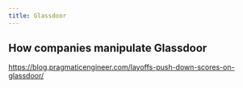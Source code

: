 ```yaml
---
title: Glassdoor
---
```


## How companies manipulate Glassdoor

https://blog.pragmaticengineer.com/layoffs-push-down-scores-on-glassdoor/

          
